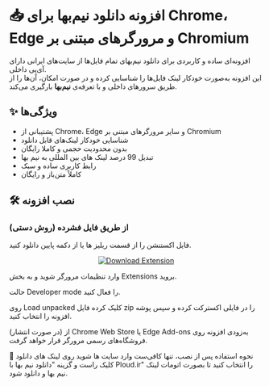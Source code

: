 # 📥 افزونه دانلود نیم‌بها برای Chrome، Edge و مرورگرهای مبتنی بر Chromium

افزونه‌ای ساده و کاربردی برای دانلود نیم‌بهای تمام فایل‌ها از سایت‌های ایرانی دارای آی‌پی داخلی.  
این افزونه به‌صورت خودکار لینک فایل‌ها را شناسایی کرده و در صورت امکان، آن‌ها را از طریق سرورهای داخلی و با تعرفه‌ی **نیم‌بها** بارگیری می‌کند.

## ✨ ویژگی‌ها

- پشتیبانی از Chrome، Edge و سایر مرورگرهای مبتنی بر Chromium
- شناسایی خودکار لینک‌های قابل دانلود
- بدون محدودیت حجمی و کاملا رایگان
- تبدیل 99 درصد لینک های بین المللی به نیم بها
- رابط کاربری ساده و سبک
- کاملاً متن‌باز و رایگان

## 🛠 نصب افزونه

### از طریق فایل فشرده (روش دستی)

فایل اکستنشن را از قسمت ریلیز ها یا از دکمه پایین دانلود کنید. 
<p align="center">
  <a href="https://github.com/parsico/nimbaha/releases/download/v1.0/ploud.zip">
    <img src="https://img.shields.io/badge/⬇️%20Download%20Extension-ploud.zip-blue?style=for-the-badge" alt="Download Extension">
  </a>
</p>

وارد تنظیمات مرورگر شوید و به بخش Extensions بروید.

حالت Developer mode را فعال کنید.

روی Load unpacked کلیک کرده فایل zip را در فایلی اکسترکت کرده و سپس پوشه افزونه را انتخاب کنید.

(در صورت انتشار) از Chrome Web Store یا Edge Add-ons
به‌زودی افزونه روی فروشگاه‌های رسمی مرورگر قرار خواهد گرفت.

🧪 نحوه استفاده
پس از نصب، تنها کافی‌ست وارد سایت ها شوید روی لینک های دانلود کلیک راست و گزینه "دانلود نیم بها با Ploud.ir" را انتخاب کنید تا بصورت اتومات لینک نیم بها و دانلود شود.

